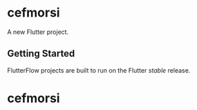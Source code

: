 # cefmorsi

A new Flutter project.

## Getting Started

FlutterFlow projects are built to run on the Flutter _stable_ release.
# cefmorsi
